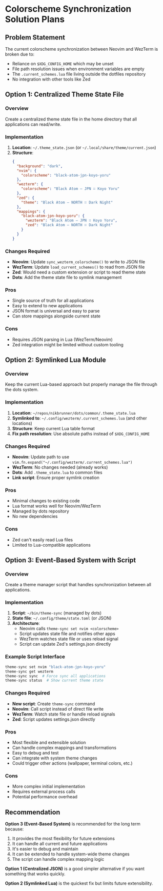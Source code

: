 # Colorscheme Synchronization Solution Plans

## Problem Statement

The current colorscheme synchronization between Neovim and WezTerm is broken due to:
- Reliance on `$XDG_CONFIG_HOME` which may be unset
- File path resolution issues when environment variables are empty
- The `.current_schemes.lua` file living outside the dotfiles repository
- No integration with other tools like Zed

## Option 1: Centralized Theme State File

### Overview
Create a centralized theme state file in the home directory that all applications can read/write.

### Implementation
1. **Location**: `~/.theme_state.json` (or `~/.local/share/theme/current.json`)
2. **Structure**:
   ```json
   {
     "background": "dark",
     "nvim": {
       "colorscheme": "black-atom-jpn-koyo-yoru"
     },
     "wezterm": {
       "colorscheme": "Black Atom — JPN ∷ Koyo Yoru"
     },
     "zed": {
       "theme": "Black Atom — NORTH ∷ Dark Night"
     },
     "mappings": {
       "black-atom-jpn-koyo-yoru": {
         "wezterm": "Black Atom — JPN ∷ Koyo Yoru",
         "zed": "Black Atom — NORTH ∷ Dark Night"
       }
     }
   }
   ```

### Changes Required
- **Neovim**: Update `sync_wezterm_colorscheme()` to write to JSON file
- **WezTerm**: Update `load_current_schemes()` to read from JSON file
- **Zed**: Would need a custom extension or script to read theme state
- **Dots**: Add the theme state file to symlink management

### Pros
- Single source of truth for all applications
- Easy to extend to new applications
- JSON format is universal and easy to parse
- Can store mappings alongside current state

### Cons
- Requires JSON parsing in Lua (WezTerm/Neovim)
- Zed integration might be limited without custom tooling

## Option 2: Symlinked Lua Module

### Overview
Keep the current Lua-based approach but properly manage the file through the dots system.

### Implementation
1. **Location**: `~/repos/nikbrunner/dots/common/.theme_state.lua`
2. **Symlinked to**: `~/.config/wezterm/.current_schemes.lua` (and other locations)
3. **Structure**: Keep current Lua table format
4. **Fix path resolution**: Use absolute paths instead of `$XDG_CONFIG_HOME`

### Changes Required
- **Neovim**: Update path to use `vim.fn.expand("~/.config/wezterm/.current_schemes.lua")`
- **WezTerm**: No changes needed (already works)
- **Dots**: Add `.theme_state.lua` to common files
- **Link script**: Ensure proper symlink creation

### Pros
- Minimal changes to existing code
- Lua format works well for Neovim/WezTerm
- Managed by dots repository
- No new dependencies

### Cons
- Zed can't easily read Lua files
- Limited to Lua-compatible applications

## Option 3: Event-Based System with Script

### Overview
Create a theme manager script that handles synchronization between all applications.

### Implementation
1. **Script**: `~/bin/theme-sync` (managed by dots)
2. **State file**: `~/.config/theme/state.toml` (or JSON)
3. **Architecture**:
   - Neovim calls `theme-sync set nvim <colorscheme>`
   - Script updates state file and notifies other apps
   - WezTerm watches state file or uses reload signal
   - Script can update Zed's settings.json directly

### Example Script Interface
```bash
theme-sync set nvim "black-atom-jpn-koyo-yoru"
theme-sync get wezterm
theme-sync sync  # Force sync all applications
theme-sync status  # Show current theme state
```

### Changes Required
- **New script**: Create `theme-sync` command
- **Neovim**: Call script instead of direct file write
- **WezTerm**: Watch state file or handle reload signals
- **Zed**: Script updates settings.json directly

### Pros
- Most flexible and extensible solution
- Can handle complex mappings and transformations
- Easy to debug and test
- Can integrate with system theme changes
- Could trigger other actions (wallpaper, terminal colors, etc.)

### Cons
- More complex initial implementation
- Requires external process calls
- Potential performance overhead

## Recommendation

**Option 3 (Event-Based System)** is recommended for the long term because:
1. It provides the most flexibility for future extensions
2. It can handle all current and future applications
3. It's easier to debug and maintain
4. It can be extended to handle system-wide theme changes
5. The script can handle complex mapping logic

**Option 1 (Centralized JSON)** is a good simpler alternative if you want something that works quickly.

**Option 2 (Symlinked Lua)** is the quickest fix but limits future extensibility.